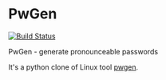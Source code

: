 # PwGen

[![Build Status](https://travis-ci.com/z0rr0/pwgen.svg?branch=master)](https://travis-ci.com/z0rr0/pwgen)

PwGen - generate pronounceable passwords

It's a python clone of Linux tool [pwgen](https://linux.die.net/man/1/pwgen).
